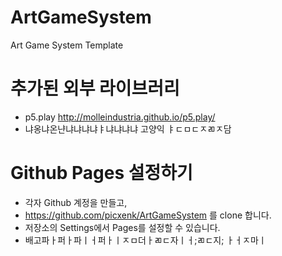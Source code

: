 ﻿# ArtGameSystem
Art Game System Template

# 추가된 외부 라이브러리
 * p5.play <http://molleindustria.github.io/p5.play/>
 * 냐옹냐온냔냐냐냐냐ㅑ냐냐냐냐 고양익 ㅑㄷㅁㄷㅈㄻㅈ담

# Github Pages 설정하기
 * 각자 Github 계정을 만들고,
 * https://github.com/picxenk/ArtGameSystem 를 clone 합니다.
 * 저장소의 Settings에서 Pages를 설정할 수 있습니다.
 * 배고파ㅏ퍼ㅏ파ㅣㅓ퍼ㅏㅣㅈㅁ더ㅏㄻㄷ자ㅣㅓ;ㄻㄷ지; ㅏㅓㅈ마ㅣ